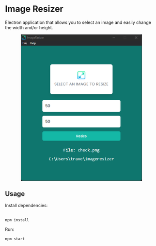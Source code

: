 # Image Resizer

Electron application that allows you to select an image and easily change the width and/or height.

<div style="display: flex; justify-content: center">
<img src="./assets/screen.png" width="400" />
</div>

## Usage

Install dependencies:

```bash

npm install
```

Run:

```bash
npm start
```

